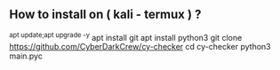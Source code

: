 ## How to install on ( kali - termux ) ?
<sup>apt update;apt upgrade -y</sup>
apt install git
apt install python3
git clone https://github.com/CyberDarkCrew/cy-checker
cd cy-checker
python3 main.pyc
